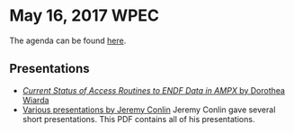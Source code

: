 # May 16, 2017 WPEC
The agenda can be found [here](https://github.com/GeneralizedNuclearData/SG43/blob/master/Agendas/May2017.md).

## Presentations

- [*Current Status of Access Routines to ENDF Data in AMPX* by Dorothea Wiarda](WPEC_AMPX_2017-mdh.pdf)
- [Various presentations by Jeremy Conlin](JLC_Talks.pdf) Jeremy Conlin gave several short presentations. This PDF contains all of his presentations.
